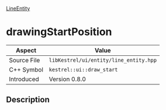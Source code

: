 [LineEntity](index.md)
# drawingStartPosition
| Aspect | Value |
| --- | --- |
| Source File | `libKestrel/ui/entity/line_entity.hpp` |
| C++ Symbol | `kestrel::ui::draw_start` |
| Introduced | Version 0.8.0 |
## Description
